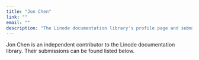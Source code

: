 ```yaml
---
title: "Jon Chen"
link: ""
email: ""
description: "The Linode documentation library's profile page and submission listing for Jon Chen"
---
```


Jon Chen is an independent contributor to the Linode documentation library. Their submissions can be found listed below.